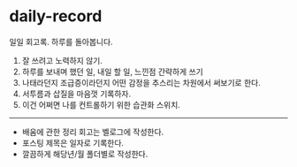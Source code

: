 # daily-record
일일 회고록. 하루를 돌아봅니다.

1. 잘 쓰려고 노력하지 않기. 
2. 하루를 보내며 했던 일, 내일 할 일, 느낀점 간략하게 쓰기
3. 나태라던지 조급증이라던지 어떤 감정을 추스리는 차원에서 써보기로 한다.
4. 서투름과 삽질을 마음껏 기록하자.
5. 이건 어쩌면 나를 컨트롤하기 위한 습관화 스위치.

<hr/>

- 배움에 관한 정리 회고는 벨로그에 작성한다.
- 포스팅 제목은 일자로 기록한다.
- 깔끔하게 해당년/월 폴더별로 작성한다.
